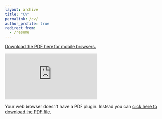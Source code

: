 ```yaml
---
layout: archive
title: "CV"
permalink: /cv/
author_profile: true
redirect_from:
  - /resume
---
```


[Download the PDF here for mobile browsers.](https://smweis.github.io/files/Weisberg_Living_CV.pdf)

<embed src="https://smweis.github.io/files/Weisberg_Living_CV.pdf" type="application/pdf" />
<object data="https://smweis.github.io/files/Weisberg_Living_CV.pdf" type="application/pdf" width="100%" height="100%">
  <p>Your web browser doesn't have a PDF plugin.
  Instead you can <a href="https://smweis.github.io/files/Weisberg_Living_CV.pdf">click here to
  download the PDF file.</a></p>
</object>
